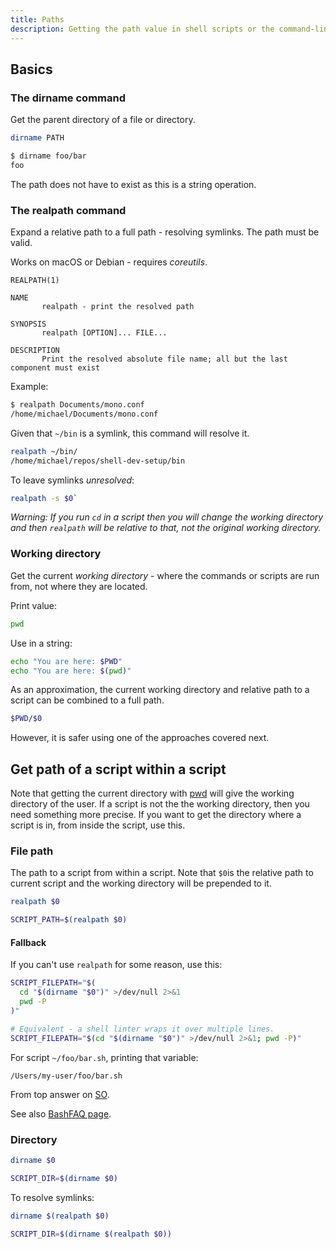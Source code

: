```yaml
---
title: Paths
description: Getting the path value in shell scripts or the command-line
---
```


## Basics

### The dirname command

Get the parent directory of a file or directory.

```sh
dirname PATH
```

```sh
$ dirname foo/bar
foo
```

The path does not have to exist as this is a string operation.

### The realpath command

Expand a relative path to a full path - resolving symlinks. The path must be valid.

Works on macOS or Debian - requires *coreutils*.

```
REALPATH(1)

NAME
       realpath - print the resolved path

SYNOPSIS
       realpath [OPTION]... FILE...

DESCRIPTION
       Print the resolved absolute file name; all but the last component must exist
```

Example:

```sh
$ realpath Documents/mono.conf 
/home/michael/Documents/mono.conf
```

Given that `~/bin` is a symlink, this command will resolve it.

```sh
realpath ~/bin/
/home/michael/repos/shell-dev-setup/bin
```

To leave symlinks _unresolved_:

```sh
realpath -s $0`
```

_Warning: If you run `cd` in a script then you will change the working directory and then `realpath` will be relative to that, not the original working directory._

### Working directory

Get the current _working directory_ - where the commands or scripts are run from, not where they are located.

Print value:

```sh
pwd
```

Use in a string:

```sh
echo "You are here: $PWD"
echo "You are here: $(pwd)"
```

As an approximation, the current working directory and relative path to a script can be combined to a full path.

```sh
$PWD/$0
```

However, it is safer using one of the approaches covered next.


## Get path of a script within a script

Note that getting the current directory with [pwd](#working-directory) will give the working directory of the user. If a script is not the the working directory, then you need something more precise. If you want to get the directory where a script is in, from inside the script, use this.

### File path


The path to a script from within a script. Note that `$0`is the relative path to current script and the working directory will be prepended to it.

```sh
realpath $0

SCRIPT_PATH=$(realpath $0)
```


#### Fallback

If you can't use `realpath` for some reason, use this:

```sh
SCRIPT_FILEPATH="$(
  cd "$(dirname "$0")" >/dev/null 2>&1
  pwd -P
)"

# Equivalent - a shell linter wraps it over multiple lines.
SCRIPT_FILEPATH="$(cd "$(dirname "$0")" >/dev/null 2>&1; pwd -P)"
```

For script `~/foo/bar.sh`, printing that variable:

```
/Users/my-user/foo/bar.sh
```

From top answer on [SO](https://stackoverflow.com/questions/4774054/reliable-way-for-a-bash-script-to-get-the-full-path-to-itself/4774063). 

See also [BashFAQ page](https://mywiki.wooledge.org/BashFAQ/028).


### Directory

```sh
dirname $0

SCRIPT_DIR=$(dirname $0)
```

To resolve symlinks:

```sh
dirname $(realpath $0)

SCRIPT_DIR=$(dirname $(realpath $0))
```

